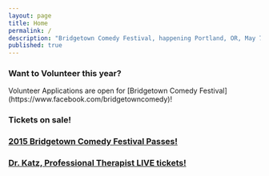 ```yaml
---
layout: page
title: Home
permalink: /
description: "Bridgetown Comedy Festival, happening Portland, OR, May 7th - May 10th!"
published: true
---
```


<h3>Want to Volunteer this year?</h3>
Volunteer Applications are open for [Bridgetown Comedy Festival](https://www.facebook.com/bridgetowncomedy)!

<h3> Tickets on sale!</h3>
<h3>
<a href="http://bridgetown2015.eventbrite.com" class="btn btn-primary btn-lg btn-block" target="_blank" style="white-space: normal">
2015 Bridgetown Comedy Festival Passes!</a>
</h3>

<h3>
<a href="https://www.ticketfly.com/purchase/event/796489" class="btn btn-primary btn-lg btn-block" target="_blank" style="white-space: normal">
Dr. Katz, Professional Therapist LIVE tickets!</a>
</h3>
